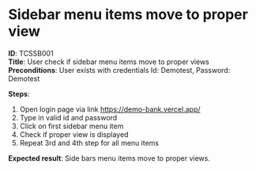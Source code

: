 # Sidebar menu items move to proper view

**ID**: TCSSB001  
**Title**: User check if sidebar menu items move to proper views  
**Preconditions**: User exists with credentials Id: Demotest, Password: Demotest

**Steps**:

1. Open login page via link https://demo-bank.vercel.app/
2. Type in valid id and password
3. Click on first sidebar menu item
4. Check if proper view is displayed
5. Repeat 3rd and 4th step for all menu items

**Expected result**: Side bars menu items move to proper views.
